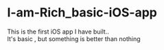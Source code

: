 # I-am-Rich_basic-iOS-app
This is the first iOS app I have built..  
It's basic , but something is better than nothing
